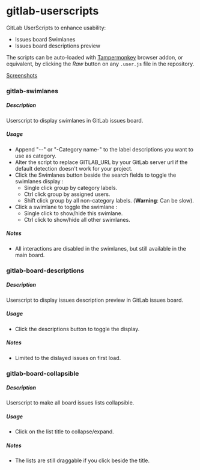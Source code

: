 # gitlab-userscripts
GitLab UserScripts to enhance usability:
  - Issues board Swimlanes
  - Issues board descriptions preview
  
The scripts can be auto-loaded with [Tampermonkey](http://tampermonkey.net/) browser addon, or equivalent, by clicking the *Raw* button on any `.user.js` file in the repository.

[Screenshots](SCREENS.md)

### gitlab-swimlanes
##### Description
Userscript to display swimlanes in GitLab issues board.

##### Usage
  - Append "--" or "-Category name-" to the label descriptions you want to use as category.
  - Alter the script to replace GITLAB_URL by your GitLab server url if the default detection doesn't work for your project.
  - Click the Swimlanes button beside the search fields to toggle the swimlanes display :
     - Single click group by category labels.
     - Ctrl click group by assigned users.
     - Shift click group by all non-category labels. (**Warning**: Can be slow).
  - Click a swimlane to toggle the swimlane :
     - Single click to show/hide this swimlane.
     - Ctrl click to show/hide all other swimlanes.

##### Notes
  - All interactions are disabled in the swimlanes, but still available in the main board.

### gitlab-board-descriptions
##### Description
Userscript to display issues description preview in GitLab issues board.

##### Usage
  - Click the descriptions button to toggle the display.

##### Notes
  - Limited to the dislayed issues on first load.

### gitlab-board-collapsible
##### Description
Userscript to make all board issues lists collapsible.

##### Usage
  - Click on the list title to collapse/expand.

##### Notes
  - The lists are still draggable if you click beside the title.

